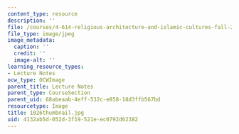 ```yaml
---
content_type: resource
description: ''
file: /courses/4-614-religious-architecture-and-islamic-cultures-fall-2002/4132ab5d052d3f19521eec0792d62382_1026thumbnail.jpg
file_type: image/jpeg
image_metadata:
  caption: ''
  credit: ''
  image-alt: ''
learning_resource_types:
- Lecture Notes
ocw_type: OCWImage
parent_title: Lecture Notes
parent_type: CourseSection
parent_uid: 68abeaab-4eff-532c-e858-18d3ffb567bd
resourcetype: Image
title: 1026thumbnail.jpg
uid: 4132ab5d-052d-3f19-521e-ec0792d62382
---
```

